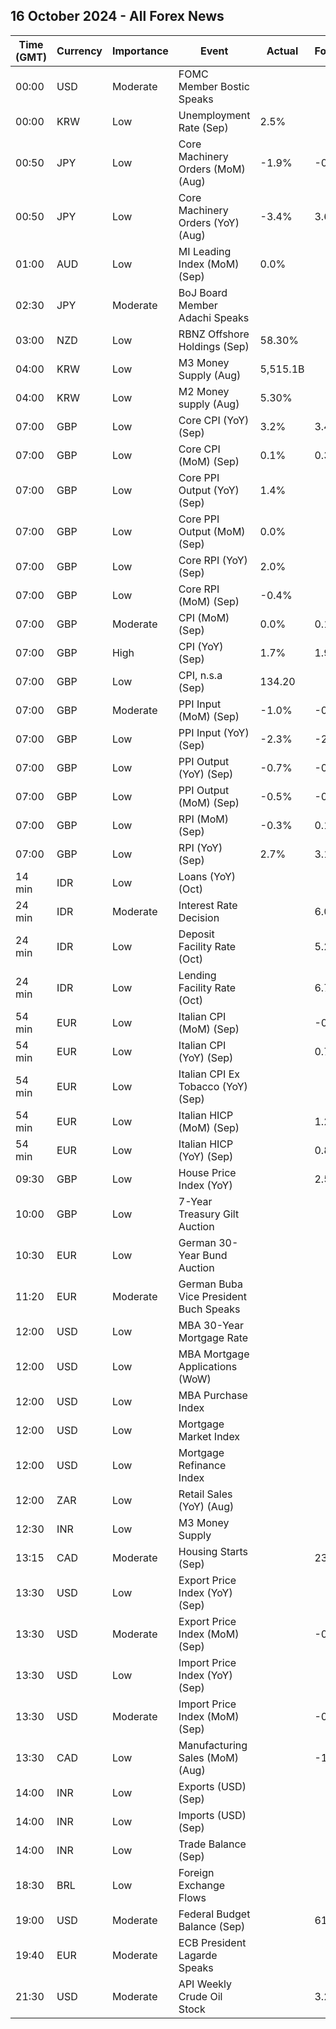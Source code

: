 ## 16 October 2024 - All Forex News

| Time (GMT) | Currency | Importance | Event | Actual | Forecast | Previous |
|------|----------|------------|-------|--------|----------|----------|
| 00:00 | USD | Moderate | FOMC Member Bostic Speaks |  |  |  |
| 00:00 | KRW | Low | Unemployment Rate (Sep) | 2.5% |  | 2.4% |
| 00:50 | JPY | Low | Core Machinery Orders (MoM) (Aug) | -1.9% | -0.1% | -0.1% |
| 00:50 | JPY | Low | Core Machinery Orders (YoY) (Aug) | -3.4% | 3.6% | 8.7% |
| 01:00 | AUD | Low | MI Leading Index (MoM) (Sep) | 0.0% |  | -0.0% |
| 02:30 | JPY | Moderate | BoJ Board Member Adachi Speaks |  |  |  |
| 03:00 | NZD | Low | RBNZ Offshore Holdings (Sep) | 58.30% |  | 56.90% |
| 04:00 | KRW | Low | M3 Money Supply (Aug) | 5,515.1B |  | 5,519.7B |
| 04:00 | KRW | Low | M2 Money supply (Aug) | 5.30% |  | 5.20% |
| 07:00 | GBP | Low | Core CPI (YoY) (Sep) | 3.2% | 3.4% | 3.6% |
| 07:00 | GBP | Low | Core CPI (MoM) (Sep) | 0.1% | 0.3% | 0.4% |
| 07:00 | GBP | Low | Core PPI Output (YoY) (Sep) | 1.4% |  | 1.3% |
| 07:00 | GBP | Low | Core PPI Output (MoM) (Sep) | 0.0% |  | 0.0% |
| 07:00 | GBP | Low | Core RPI (YoY) (Sep) | 2.0% |  | 2.8% |
| 07:00 | GBP | Low | Core RPI (MoM) (Sep) | -0.4% |  | 0.6% |
| 07:00 | GBP | Moderate | CPI (MoM) (Sep) | 0.0% | 0.1% | 0.3% |
| 07:00 | GBP | High | CPI (YoY) (Sep) | 1.7% | 1.9% | 2.2% |
| 07:00 | GBP | Low | CPI, n.s.a (Sep) | 134.20 |  | 134.30 |
| 07:00 | GBP | Moderate | PPI Input (MoM) (Sep) | -1.0% | -0.5% | -0.3% |
| 07:00 | GBP | Low | PPI Input (YoY) (Sep) | -2.3% | -2.2% | -1.0% |
| 07:00 | GBP | Low | PPI Output (YoY) (Sep) | -0.7% | -0.6% | 0.3% |
| 07:00 | GBP | Low | PPI Output (MoM) (Sep) | -0.5% | -0.3% | -0.3% |
| 07:00 | GBP | Low | RPI (MoM) (Sep) | -0.3% | 0.1% | 0.6% |
| 07:00 | GBP | Low | RPI (YoY) (Sep) | 2.7% | 3.1% | 3.5% |
| 14 min | IDR | Low | Loans (YoY) (Oct) |  |  | 11.40% |
| 24 min | IDR | Moderate | Interest Rate Decision |  | 6.00% | 6.00% |
| 24 min | IDR | Low | Deposit Facility Rate (Oct) |  | 5.25% | 5.25% |
| 24 min | IDR | Low | Lending Facility Rate (Oct) |  | 6.75% | 6.75% |
| 54 min | EUR | Low | Italian CPI (MoM) (Sep) |  | -0.2% | 0.2% |
| 54 min | EUR | Low | Italian CPI (YoY) (Sep) |  | 0.7% | 1.1% |
| 54 min | EUR | Low | Italian CPI Ex Tobacco (YoY) (Sep) |  |  | 0.9% |
| 54 min | EUR | Low | Italian HICP (MoM) (Sep) |  | 1.2% | -0.2% |
| 54 min | EUR | Low | Italian HICP (YoY) (Sep) |  | 0.8% | 1.2% |
| 09:30 | GBP | Low | House Price Index (YoY) |  | 2.5% | 2.2% |
| 10:00 | GBP | Low | 7-Year Treasury Gilt Auction |  |  | 3.814% |
| 10:30 | EUR | Low | German 30-Year Bund Auction |  |  | 2.440% |
| 11:20 | EUR | Moderate | German Buba Vice President Buch Speaks |  |  |  |
| 12:00 | USD | Low | MBA 30-Year Mortgage Rate |  |  | 6.36% |
| 12:00 | USD | Low | MBA Mortgage Applications (WoW) |  |  | -5.1% |
| 12:00 | USD | Low | MBA Purchase Index |  |  | 149.2 |
| 12:00 | USD | Low | Mortgage Market Index |  |  | 277.5 |
| 12:00 | USD | Low | Mortgage Refinance Index |  |  | 997.3 |
| 12:00 | ZAR | Low | Retail Sales (YoY) (Aug) |  |  | 2.0% |
| 12:30 | INR | Low | M3 Money Supply |  |  | 10.8% |
| 13:15 | CAD | Moderate | Housing Starts (Sep) |  | 235.0K | 217.4K |
| 13:30 | USD | Low | Export Price Index (YoY) (Sep) |  |  | -0.7% |
| 13:30 | USD | Moderate | Export Price Index (MoM) (Sep) |  | -0.4% | -0.7% |
| 13:30 | USD | Low | Import Price Index (YoY) (Sep) |  |  | 0.8% |
| 13:30 | USD | Moderate | Import Price Index (MoM) (Sep) |  | -0.3% | -0.3% |
| 13:30 | CAD | Low | Manufacturing Sales (MoM) (Aug) |  | -1.5% | 1.4% |
| 14:00 | INR | Low | Exports (USD) (Sep) |  |  | 34.71B |
| 14:00 | INR | Low | Imports (USD) (Sep) |  |  | 64.36B |
| 14:00 | INR | Low | Trade Balance (Sep) |  |  | -29.65B |
| 18:30 | BRL | Low | Foreign Exchange Flows |  |  | -0.277B |
| 19:00 | USD | Moderate | Federal Budget Balance (Sep) |  | 61.0B | -380.0B |
| 19:40 | EUR | Moderate | ECB President Lagarde Speaks |  |  |  |
| 21:30 | USD | Moderate | API Weekly Crude Oil Stock |  | 3.200M | 10.900M |
